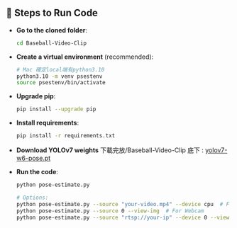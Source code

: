 
## 🚀 Steps to Run Code

- **Go to the cloned folder**:
  ```bash
  cd Baseball-Video-Clip
  ```
- **Create a virtual environment** (recommended):
  ```bash
  # Mac 確定local端有python3.10
  python3.10 -m venv psestenv
  source psestenv/bin/activate
  ```
- **Upgrade pip**:
  ```bash
  pip install --upgrade pip
  ```
- **Install requirements**:
  ```bash
  pip install -r requirements.txt
  ```
- **Download YOLOv7 weights** 下載完放/Baseball-Video-Clip 底下 :
  [yolov7-w6-pose.pt](https://github.com/WongKinYiu/yolov7/releases/download/v0.1/yolov7-w6-pose.pt)

- **Run the code**:
  ```bash
  python pose-estimate.py

  # Options:
  python pose-estimate.py --source "your-video.mp4" --device cpu  # For CPU
  python pose-estimate.py --source 0 --view-img  # For Webcam
  python pose-estimate.py --source "rtsp://your-ip" --device 0 --view-img  # For LiveStream
  ```